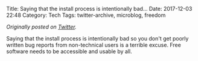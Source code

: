 Title: Saying that the install process is intentionally bad...
Date: 2017-12-03 22:48
Category: Tech
Tags: twitter-archive, microblog, freedom

_Originally posted on [Twitter](https://web.archive.org/web/https://twitter.com/legoktm/status/937453584500736000)._

Saying that the install process is intentionally bad so you don't get poorly written bug reports from non-technical users is a terrible excuse. Free software needs to be accessible and usable by all.
